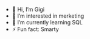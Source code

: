 - 👋 Hi, I’m Gigi
- 👀 I’m interested in merketing
- 🌱 I’m currently learning SQL
- ⚡ Fun fact: Smarty



<!---
Karlenine/Karlenine is a ✨ special ✨ repository because its `README.md` (this file) appears on your GitHub profile.
You can click the Preview link to take a look at your changes.


--->
